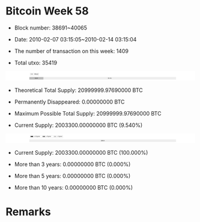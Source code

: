 # Bitcoin Week 58

- Block number: 38691~40065

- Date: 2010-02-07 03:15:05~2010-02-14 03:15:04

- The number of transaction on this week: 1409

- Total utxo: 35419

![](../images/mined_week58.png)

- Theoretical Total Supply: 20999999.97690000 BTC

- Permanently Disappeared: 0.00000000 BTC

- Maximum Possible Total Supply: 20999999.97690000 BTC

- Current Supply: 2003300.00000000 BTC (9.540%)

![](../images/year_week58.png)


- Current Supply: 2003300.00000000 BTC (100.000%)

- More than 3 years: 0.00000000 BTC (0.000%)

- More than 5 years: 0.00000000 BTC (0.000%)

- More than 10 years: 0.00000000 BTC (0.000%)

# Remarks

